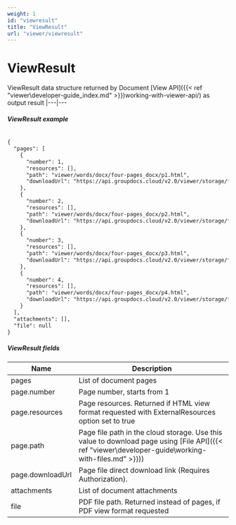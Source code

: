```yaml
---
weight: 1
id: "viewresult"
title: "ViewResult"
url: "viewer/viewresult"
---
```


# ViewResult #

ViewResult data structure returned by Document [View API]({{< ref "viewer\developer-guide\_index.md" >}})working-with-viewer-api/) as output result
|---|---

##### ViewResult example #####

```html 

{
  "pages": [
    {
      "number": 1,
      "resources": [],
      "path": "viewer/words/docx/four-pages_docx/p1.html",
      "downloadUrl": "https://api.groupdocs.cloud/v2.0/viewer/storage/file/viewer/words/docx/four-pages_docx/p1.html"
    },
    {
      "number": 2,
      "resources": [],
      "path": "viewer/words/docx/four-pages_docx/p2.html",
      "downloadUrl": "https://api.groupdocs.cloud/v2.0/viewer/storage/file/viewer/words/docx/four-pages_docx/p2.html"
    },
    {
      "number": 3,
      "resources": [],
      "path": "viewer/words/docx/four-pages_docx/p3.html",
      "downloadUrl": "https://api.groupdocs.cloud/v2.0/viewer/storage/file/viewer/words/docx/four-pages_docx/p3.html"
    },
    {
      "number": 4,
      "resources": [],
      "path": "viewer/words/docx/four-pages_docx/p4.html",
      "downloadUrl": "https://api.groupdocs.cloud/v2.0/viewer/storage/file/viewer/words/docx/four-pages_docx/p4.html"
    }
  ],
  "attachments": [],
  "file": null
}

 ```

##### ViewResult fields #####

|Name|Description
|---|---
|pages|List of document pages
|page.number|Page number, starts from 1
|page.resources|Page resources. Returned if HTML view format requested with ExternalResources option set to true
|page.path|Page file path in the cloud storage. Use this value to download page using [File API]({{< ref "viewer\developer-guide\working-with-files.md" >}}))
|page.downloadUrl|Page file direct download link (Requires Authorization).
|attachments|List of document attachments
|file|PDF file path. Returned instead of pages, if PDF view format requested

